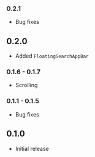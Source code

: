 ### 0.2.1
- Bug fixes

## 0.2.0

- Added `FloatingSearchAppBar`

### 0.1.6 - 0.1.7

- Scrolling

### 0.1.1 - 0.1.5

- Bug fixes

## 0.1.0

- Initial release